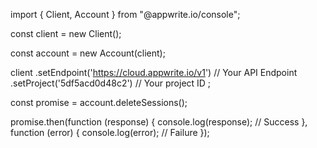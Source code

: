 import { Client,  Account } from "@appwrite.io/console";

const client = new Client();

const account = new Account(client);

client
    .setEndpoint('https://cloud.appwrite.io/v1') // Your API Endpoint
    .setProject('5df5acd0d48c2') // Your project ID
;

const promise = account.deleteSessions();

promise.then(function (response) {
    console.log(response); // Success
}, function (error) {
    console.log(error); // Failure
});